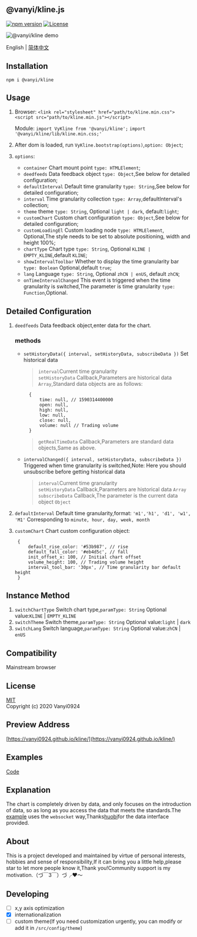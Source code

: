 ## @vanyi/kline.js

[![npm version](https://img.shields.io/npm/v/@vanyi/kline)](https://www.npmjs.com/package/@vanyi/kline)
[![License](https://img.shields.io/npm/l/@vanyi/kline)](https://www.npmjs.com/package/@vanyi/kline)

![@vanyi/kline demo](https://vanyi0924.github.io/kline/screenshot/demo.gif)

English | [简体中文](./README-zh.md)

## Installation
`npm i @vanyi/kline`

## Usage
1. Browser:
		`<link rel="stylesheet" href="path/to/kline.min.css">`
		`<script src="path/to/kline.min.js"></script>`

	 Module:
	 	`import VyKline from '@vanyi/kline';` 
		`import '@vanyi/kline/lib/kline.min.css;'`
2.  After dom is loaded, run `VyKline.bootstrap(options)`,`option: Object`; 
3. `options`:
	- `container` Chart mount point `type: HTMLElement`;
	- `deedfeeds` Data feedback object `type: Object`,See below for detailed configuration;
	- `defaultInterval` Default time granularity `type: String`,See below for detailed configuration;
	- `interval` Time granularity collection `type: Array`,defaultInterval's collection;
	- `theme` theme `type: String`, Optional `light | dark`, default:`light`;
	- `customChart` Custom chart configuration `type: Object`,See below for detailed configuration;
	- `customLoadingEl`  Custom loading node `type: HTMLElement`, Optional,The style needs to be set to absolute positioning, width and height 100%;
	- `chartType` Chart type `type: String`, Optional `KLINE | EMPTY_KLINE`,default `KLINE`;
	- `showIntervalToolbar` Whether to display the time granularity bar `type: Boolean` Optional,default `true`;
	- `lang` Language `type: String`, Optional `zhCN | enUS`, default `zhCN`;
	- `onTimeIntervalChanged` This event is triggered when the time granularity is switched,The parameter is time granularity `type: Function`,Optional.

## Detailed Configuration
 1. `deedfeeds` Data feedback object,enter data for the chart.  
 	### methods
 	- `setHistoryData({ interval, setHistoryData, subscribeData })` Set historical data 
	
 		>`interval`Current time granularity  
 		>`setHistoryData` Callback,Parameters are historical data `Array`,Standard data objects are as follows: 
		
 			{
				time: null, // 1590314400000
				open: null,
				high: null,
				low: null,
				close: null,
				volume: null // Trading volume
			}	
 		> `getRealTimeData`  Callback,Parameters are standard data objects,Same as above.
		
 	- `intervalChanged({ interval, setHistoryData, subscribeData })` Triggered when time granularity is switched,Note: Here you should unsubscribe before getting historical data
	
 	 	>`interval`Current time granularity  
 		>`setHistoryData` Callback,Parameters are historical data `Array`  
 		>`subscribeData` Callback,The parameter is the current data object `Object`

2. `defaultInterval` Default time granularity,format: `'m1','h1', 'd1', 'w1', 'M1'` Corresponding to `minute, hour, day, week, month`  
3. `customChart` Chart custom configuration object:
	
		{
			default_rise_color: '#53b987', // rise
			default_fall_color: '#eb4d5c', // fall
			init_offset_x: 100, // Initial chart offset
			volume_height: 100, // Trading volume height
			interval_tool_bar: '30px', // Time granularity bar default height
		}  

## Instance Method
1. `switchChartType` Switch chart type,`paramType: String` Optional value:`KLINE` | `EMPTY_KLINE`
2. `switchTheme` Switch theme,`paramType: String` Optional value:`light` | `dark`
3. `switchLang` Switch language,`paramType: String` Optional value:`zhCN` | `enUS`

## Compatibility
Mainstream browser

## License
[MIT](https://opensource.org/licenses/MIT)  
Copyright (c) 2020 Vanyi0924

## Preview Address
[https://vanyi0924.github.io/kline/](https://vanyi0924.github.io/kline/)  

## Examples
[Code](./example)  

## Explanation
The chart is completely driven by data, and only focuses on the introduction of data, so as long as you access the data that meets the standards.The [example](./example) uses the `websocket` way,Thanks[huobi](https://www.huobi.br.com/zh-cn/)for the data interface provided.

## About
This is a project developed and maintained by virtue of personal interests, hobbies and sense of responsibility,If it can bring you a little help,please star to let more people know it,Thank you!Community support is my motivation.（づ￣3￣）づ╭❤～

## Developing  
- [ ] x,y axis optimization
- [x] internationalization
- [ ] custom theme(If you need customization urgently, you can modify or add it in `/src/config/theme`)
